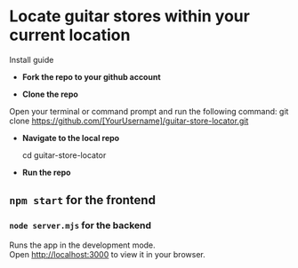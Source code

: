 # Locate guitar stores within your current location

Install guide

- **Fork the repo to your github account**

- **Clone the repo**

Open your terminal or command prompt and run the following command:
   git clone <https://github.com/[YourUsername]/guitar-store-locator.git>

- **Navigate to the local repo**

   cd guitar-store-locator

- **Run the repo**

## `npm start` for the frontend

### `node server.mjs` for the backend

Runs the app in the development mode.\
Open [http://localhost:3000](http://localhost:3000) to view it in your browser.
